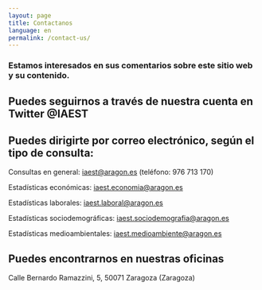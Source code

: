 ```yaml
---
layout: page
title: Contactanos
language: en
permalink: /contact-us/
---
```


### Estamos interesados en sus comentarios sobre este sitio web y su contenido.

## Puedes seguirnos a través de nuestra cuenta en Twitter @IAEST


## Puedes dirigirte por correo electrónico, según el tipo de consulta:

Consultas en general: iaest@aragon.es (teléfono: 976 713 170)

Estadísticas económicas: iaest.economia@aragon.es

Estadísticas laborales: iaest.laboral@aragon.es

Estadísticas sociodemográficas: iaest.sociodemografia@aragon.es

Estadísticas medioambientales: iaest.medioambiente@aragon.es


## Puedes encontrarnos en nuestras oficinas

Calle Bernardo Ramazzini, 5, 50071 Zaragoza (Zaragoza)
